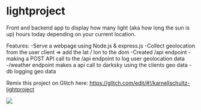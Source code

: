 # lightproject
Front and backend app to display how many light (aka how long the sun is up) hours today depending on your current location. 



Features:
-Serve a webpage using Node.js & express.js
-Collect geolocation from the user client => add the lat / lon to the dom
-Created /api endpoint
-making a POST API call to the /api endpoint to log user geolocation data
-/weather endpoint makes a api call to darksky using the clients geo data
-db logging geo data






Remix this project on Glitch here: https://glitch.com/edit/#!/karnellschultz-lightproject


![](https://media.giphy.com/media/jtKCGv8AEOm7dZgCZh/giphy.gif)


